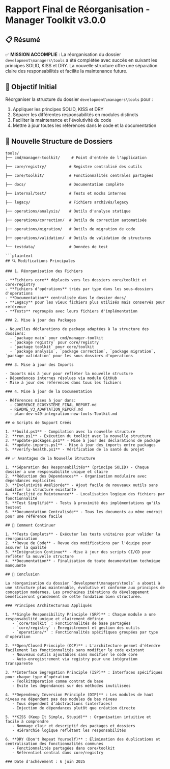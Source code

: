 # Rapport Final de Réorganisation - Manager Toolkit v3.0.0

## 📋 Résumé

✅ **MISSION ACCOMPLIE** : La réorganisation du dossier `development\managers\tools` a été complétée avec succès en suivant les principes SOLID, KISS et DRY. La nouvelle structure offre une séparation claire des responsabilités et facilite la maintenance future.

## 🎯 Objectif Initial 

Réorganiser la structure du dossier `development\managers\tools` pour :
1. Appliquer les principes SOLID, KISS et DRY
2. Séparer les différentes responsabilités en modules distincts
3. Faciliter la maintenance et l'évolutivité du code
4. Mettre à jour toutes les références dans le code et la documentation

## 📁 Nouvelle Structure de Dossiers

```plaintext
tools/
├── cmd/manager-toolkit/     # Point d'entrée de l'application

├── core/registry/          # Registre centralisé des outils

├── core/toolkit/           # Fonctionnalités centrales partagées  

├── docs/                   # Documentation complète

├── internal/test/          # Tests et mocks internes

├── legacy/                 # Fichiers archivés/legacy

├── operations/analysis/    # Outils d'analyse statique

├── operations/correction/  # Outils de correction automatisée

├── operations/migration/   # Outils de migration de code

├── operations/validation/  # Outils de validation de structures

└── testdata/               # Données de test

```plaintext
## 🔍 Modifications Principales

### 1. Réorganisation des Fichiers

- **Fichiers core** déplacés vers les dossiers core/toolkit et core/registry
- **Fichiers d'opérations** triés par type dans les sous-dossiers d'operations
- **Documentation** centralisée dans le dossier docs/
- **Legacy** pour les vieux fichiers plus utilisés mais conservés pour référence
- **Tests** regroupés avec leurs fichiers d'implémentation

### 2. Mise à jour des Packages

- Nouvelles déclarations de package adaptées à la structure des dossiers:
  - `package main` pour cmd/manager-toolkit
  - `package registry` pour core/registry
  - `package toolkit` pour core/toolkit
  - `package analysis`, `package correction`, `package migration`, `package validation` pour les sous-dossiers d'operations

### 3. Mise à jour des Imports

- Imports mis à jour pour refléter la nouvelle structure
- Dépendances internes résolues via module GitHub
- Mise à jour des références dans tous les fichiers

### 4. Mise à jour de la Documentation

- Références mises à jour dans:
  - COHERENCE_ECOSYSTEME_FINAL_REPORT.md
  - README_V3_ADAPTATION_REPORT.md
  - plan-dev-v49-integration-new-tools-Toolkit.md

## ⚙️ Scripts de Support Créés

1. **build.ps1** - Compilation avec la nouvelle structure
2. **run.ps1** - Exécution du toolkit avec la nouvelle structure
3. **update-packages.ps1** - Mise à jour des déclarations de package
4. **update-imports.ps1** - Mise à jour des imports entre packages
5. **verify-health.ps1** - Vérification de la santé du projet

## ✅ Avantages de la Nouvelle Structure

1. **Séparation des Responsabilités** (principe SOLID) - Chaque dossier a une responsabilité unique et claire
2. **Réduction des Dépendances** - Organisation modulaire avec dépendances explicites
3. **Évolutivité Améliorée** - Ajout facile de nouveaux outils sans modifier la structure existante
4. **Facilité de Maintenance** - Localisation logique des fichiers par fonctionnalité
5. **Test Simplifié** - Tests à proximité des implémentations qu'ils testent
6. **Documentation Centralisée** - Tous les documents au même endroit pour une référence facile

## 🚀 Comment Continuer

1. **Tests Complets** - Exécuter les tests unitaires pour valider la réorganisation
2. **Revue de Code** - Revue des modifications par l'équipe pour assurer la qualité
3. **Intégration Continue** - Mise à jour des scripts CI/CD pour refléter la nouvelle structure
4. **Documentation** - Finalisation de toute documentation technique manquante

## 📌 Conclusion

La réorganisation du dossier `development\managers\tools` a abouti à une structure plus maintenable, évolutive et conforme aux principes de conception modernes. Les prochaines itérations du développement bénéficieront grandement de cette fondation bien structurée.

### Principes Architecturaux Appliqués

1. **Single Responsibility Principle (SRP)** : Chaque module a une responsabilité unique et clairement définie
   - `core/toolkit` : Fonctionnalités de base partagées
   - `core/registry` : Enregistrement et gestion des outils
   - `operations/*` : Fonctionnalités spécifiques groupées par type d'opération

2. **Open/Closed Principle (OCP)** : L'architecture permet d'étendre facilement les fonctionnalités sans modifier le code existant
   - Nouveaux outils ajoutables sans modifier le code core
   - Auto-enregistrement via registry pour une intégration transparente

3. **Interface Segregation Principle (ISP)** : Interfaces spécifiques pour chaque type d'opération
   - ToolkitOperation comme contrat de base
   - Évite les dépendances sur des méthodes inutilisées

4. **Dependency Inversion Principle (DIP)** : Les modules de haut niveau ne dépendent pas des modules de bas niveau
   - Tous dépendent d'abstractions (interfaces)
   - Injection de dépendances plutôt que création directe

5. **KISS (Keep It Simple, Stupid)** : Organisation intuitive et facile à comprendre
   - Nommage clair et descriptif des packages et dossiers
   - Hiérarchie logique reflétant les responsabilités

6. **DRY (Don't Repeat Yourself)** : Élimination des duplications et centralisation des fonctionnalités communes
   - Fonctionnalités partagées dans core/toolkit
   - Référentiel central dans core/registry

### Date d'achèvement : 6 juin 2025

